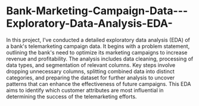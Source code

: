 # Bank-Marketing-Campaign-Data---Exploratory-Data-Analysis-EDA-

In this project, I've conducted a detailed exploratory data analysis (EDA) of a bank's telemarketing campaign data. It begins with a problem statement, outlining the bank's need to optimize its marketing campaigns to increase revenue and profitability. The analysis includes data cleaning, processing of data types, and segmentation of relevant columns. Key steps involve dropping unnecessary columns, splitting combined data into distinct categories, and preparing the dataset for further analysis to uncover patterns that can enhance the effectiveness of future campaigns. This EDA aims to identify which customer attributes are most influential in determining the success of the telemarketing efforts.
